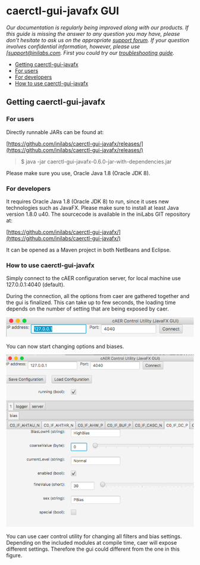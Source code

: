 # caerctl-gui-javafx GUI

*Our documentation is regularly being improved along with our products.
If this guide is missing the answer to any question you may have, please
don't hesitate to ask us on the appropriate [support
forum](https://groups.google.com/d/forum/davis-users/). If
your question involves confidential information, however, please use
[support@inilabs.com. First you could try our*
*[troubleshooting
guide](https://www.inilabs.com/support/faq/).*

- [Getting caerctl-gui-javafx](#getting-caerctl-gui-javafx)
- [For users](#for-users)
- [For developers](#for-developers)
- [How to use caerctl-gui-javafx](#how-to-use-caerctl-gui-javafx)

## Getting caerctl-gui-javafx

### For users

Directly runnable JARs can be found at:

[https://github.com/inilabs/caerctl-gui-javafx/releases/](https://github.com/inilabs/caerctl-gui-javafx/releases/)

> \$ java -jar caerctl-gui-javafx-0.6.0-jar-with-dependencies.jar

Please make sure you use, Oracle Java 1.8 (Oracle JDK 8).

### For developers

It requires Oracle Java 1.8 (Oracle JDK 8) to run, since it uses new
technologies such as JavaFX. Please make sure to install at least Java
version 1.8.0 u40. The sourcecode is available in the iniLabs GIT
repository at:

[https://github.com/inilabs/caerctl-gui-javafx/](https://github.com/inilabs/caerctl-gui-javafx/)

It can be opened as a Maven project in both NetBeans and Eclipse.

### How to use caerctl-gui-javafx

Simply connect to the cAER configuration server, for local machine use
127.0.0.1:4040 (default).

During the connection, all the options from caer are gathered together
and the gui is finalized. This can take up to few seconds, the loading
time depends on the number of setting that are being exposed by caer.

<img src="media/caerctl-gui-javafx_screen1.png" width="800">

You can now start changing options and biases.

<img src="media/caerctl-gui-javafx_screen2.png" width="800">

You can use caer control utility for changing all filters and bias
settings. Depending on the included modules at compile time, caer will
expose different settings. Therefore the gui could different from the
one in this figure.
